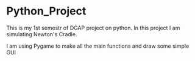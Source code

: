 # Python_Project
This is my 1st semestr of DGAP project on python. In this project I am simulating Newton's Cradle.

I am using Pygame to make all the main functions and draw some simple GUI

